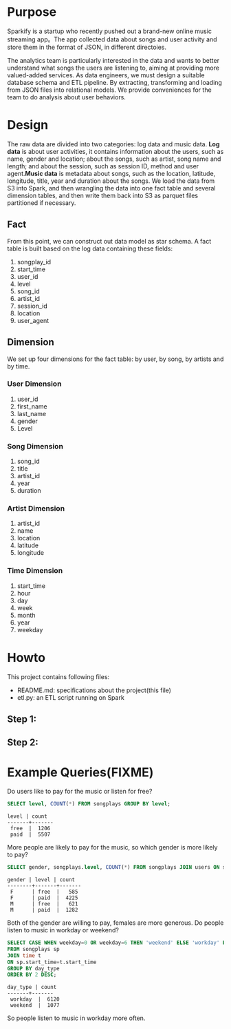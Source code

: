 # Purpose

Sparkify is a startup who recently pushed out a brand-new online music streaming app。The app collected data about songs and user activity and store them in the format of JSON, in different directoies.

The analytics team is particularly interested in the data and wants to better understand what songs the users are listening to, aiming at providing more valued-added services. As data engineers, we must design a suitable database schema and ETL pipeline. By extracting, transforming and loading from JSON files into relational models. We provide conveniences for the team to do analysis about user behaviors.

# Design

The raw data are divided into two categories: log data and music data. **Log data** is about user activities, it contains information about the users, such as name, gender and location; about the songs, such as artist, song name and length; and about the session, such as session ID, method and user agent.**Music data** is metadata about songs, such as the location, latitude, longitude, title, year and duration about the songs. We load the data from S3 into Spark, and then wrangling the data into one fact table and several dimension tables, and then write them back into S3 as parquet files partitioned if necessary.

## Fact

From this point, we can construct out data model as star schema. A fact table is built based on the log data containing these fields:

1. songplay_id
2. start_time
3. user_id
4. level
5. song_id
6. artist_id
7. session_id
8. location
9. user_agent

## Dimension

We set up four dimensions for the fact table: by user, by song, by artists and by time.

### User Dimension

1. user_id
2. first_name
3. last_name
4. gender
5. Level

### Song Dimension

1. song_id
2. title
3. artist_id
4. year
5. duration

### Artist Dimension

1. artist_id
2. name
3. location
4. latitude
5. longitude

### Time Dimension

1. start_time
2. hour
3. day
4. week
5. month
6. year
7. weekday

# Howto

This project contains following files:

- README.md: specifications about the project(this file)
- etl.py: an ETL script running on Spark

## Step 1: 


## Step 2: 


# Example Queries(FIXME)

Do users like to pay for the music or listen for free?

```sql
SELECT level, COUNT(*) FROM songplays GROUP BY level;
```

```
level | count
-------+-------
 free  |  1206
 paid  |  5507
```

More people are likely to pay for the music, so which gender is more likely to pay?

```sql
SELECT gender, songplays.level, COUNT(*) FROM songplays JOIN users ON songplays.user_id = users.user_id GROUP BY gender, songplays.level;
```

```
gender | level | count
--------+-------+-------
 F      | free  |   585
 F      | paid  |  4225
 M      | free  |   621
 M      | paid  |  1282
```

Both of the gender are willing to pay, females are more generous. Do people listen to music in workday or weekend?

```sql
SELECT CASE WHEN weekday=0 OR weekday=6 THEN 'weekend' ELSE 'workday' END AS day_type, COUNT(*)
FROM songplays sp
JOIN time t 
ON sp.start_time=t.start_time
GROUP BY day_type
ORDER BY 2 DESC;
```

```
day_type | count
-------+-------
 workday  |  6120
 weekend  |  1077
```

So people listen to music in workday more often.